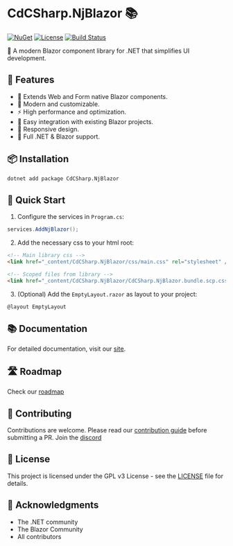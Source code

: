 # CdCSharp.NjBlazor 📚

[![NuGet](https://img.shields.io/nuget/v/CdCSharp.NjBlazor.svg)](https://www.nuget.org/packages/CdCSharp.NjBlazor)
[![License](https://img.shields.io/github/license/smaicas/CdCSharp.NjBlazor)](LICENSE)
[![Build Status](https://img.shields.io/github/actions/workflow/status/smaicas/CdCSharp.NjBlazor/build.yml?branch=master)](https://github.com/smaicas/CdCSharp.NjBlazor/actions/workflows/dotnet.yml)

🚀 A modern Blazor component library for .NET that simplifies UI development.

## 🌟 Features

- 🧣 Extends Web and Form native Blazor components.
- 🎨 Modern and customizable.
- ⚡ High performance and optimization.
- 🔧 Easy integration with existing Blazor projects.
- 📱 Responsive design.
- 🎯 Full .NET & Blazor support.

## 📦 Installation

```bash
dotnet add package CdCSharp.NjBlazor
```

## 🚀 Quick Start

1. Configure the services in `Program.cs`:

```csharp
services.AddNjBlazor();
```

2. Add the necessary css to your html root:

```html
<!-- Main library css -->
<link href="_content/CdCSharp.NjBlazor/css/main.css" rel="stylesheet" />

<!-- Scoped files from library -->
<link href="_content/CdCSharp.NjBlazor/CdCSharp.NjBlazor.bundle.scp.css" rel="stylesheet" />
```

3. (Optional) Add the `EmptyLayout.razor` as layout to your project:

```razor
@layout EmptyLayout
```

## 📚 Documentation

For detailed documentation, visit our [site](https://cdcsharp.github.io/).

## 🛣️ Roadmap

Check our [roadmap](ROADMAP.md)

## 🤝 Contributing

Contributions are welcome. Please read our [contribution guide](CONTRIBUTE.md) before submitting a PR.
Join the [discord](https://discord.gg/MpUfe7zD)

## 📄 License

This project is licensed under the GPL v3 License - see the [LICENSE](LICENSE) file for details.

## 🙏 Acknowledgments

- The .NET community
- The Blazor Community
- All contributors
